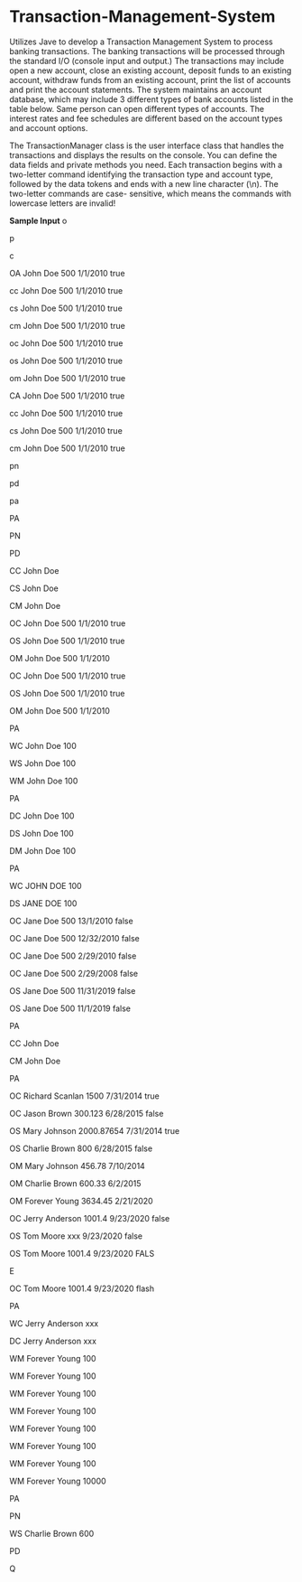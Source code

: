 # Transaction-Management-System
Utilizes Jave to develop a Transaction Management System to process banking transactions.
The banking transactions will be processed through the standard I/O (console input and output.) The transactions may
include open a new account, close an existing account, deposit funds to an existing account, withdraw funds from an
existing account, print the list of accounts and print the account statements. The system maintains an account database,
which may include 3 different types of bank accounts listed in the table below. Same person can open different types
of accounts. The interest rates and fee schedules are different based on the account types and account options.

The TransactionManager class is the user interface class that handles the transactions and displays the
results on the console. You can define the data fields and private methods you need.
Each transaction begins with a two-letter command identifying the transaction type and account type,
followed by the data tokens and ends with a new line character (\n). The two-letter commands are case-
sensitive, which means the commands with lowercase letters are invalid!

**Sample Input**
o

p

c

OA John Doe 500 1/1/2010 true

cc John Doe 500 1/1/2010 true

cs John Doe 500 1/1/2010 true

cm John Doe 500 1/1/2010 true

oc John Doe 500 1/1/2010 true

os John Doe 500 1/1/2010 true

om John Doe 500 1/1/2010 true

CA John Doe 500 1/1/2010 true

cc John Doe 500 1/1/2010 true

cs John Doe 500 1/1/2010 true

cm John Doe 500 1/1/2010 true

pn

pd

pa

PA

PN

PD

CC John Doe

CS John Doe

CM John Doe

OC John Doe 500 1/1/2010 true

OS John Doe 500 1/1/2010 true

OM John Doe 500 1/1/2010

OC John Doe 500 1/1/2010 true

OS John Doe 500 1/1/2010 true

OM John Doe 500 1/1/2010

PA

WC John Doe 100

WS John Doe 100

WM John Doe 100

PA

DC John Doe 100

DS John Doe 100

DM John Doe 100

PA

WC JOHN DOE 100

DS JANE DOE 100

OC Jane Doe 500 13/1/2010 false

OC Jane Doe 500 12/32/2010 false

OC Jane Doe 500 2/29/2010 false

OC Jane Doe 500 2/29/2008 false

OS Jane Doe 500 11/31/2019 false

OS Jane Doe 500 11/1/2019 false

PA

CC John Doe

CM John Doe

PA

OC Richard Scanlan 1500 7/31/2014 true

OC Jason Brown 300.123 6/28/2015 false

OS Mary Johnson 2000.87654 7/31/2014 true

OS Charlie Brown 800 6/28/2015 false

OM Mary Johnson 456.78 7/10/2014

OM Charlie Brown 600.33 6/2/2015

OM Forever Young 3634.45 2/21/2020

OC Jerry Anderson 1001.4 9/23/2020 false

OS Tom Moore xxx 9/23/2020 false

OS Tom Moore 1001.4 9/23/2020 FALS

E

OC Tom Moore 1001.4 9/23/2020 flash

PA

WC Jerry Anderson xxx

DC Jerry Anderson xxx

WM Forever Young 100

WM Forever Young 100

WM Forever Young 100

WM Forever Young 100

WM Forever Young 100

WM Forever Young 100

WM Forever Young 100

WM Forever Young 10000

PA

PN

WS Charlie Brown 600

PD

Q
